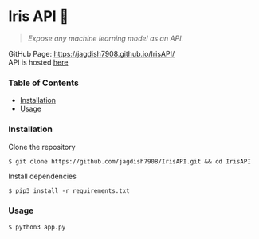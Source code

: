 # Iris API :hibiscus:
> *Expose any machine learning model as an API.*</br>

GitHub Page: https://jagdish7908.github.io/IrisAPI/</br>
API is hosted [here](https://fairfarren.herokuapp.com/)</br>

### Table of Contents
* [Installation](#installation)
* [Usage](#usage)

### Installation
Clone the repository
```console
$ git clone https://github.com/jagdish7908/IrisAPI.git && cd IrisAPI
```
Install dependencies
```console
$ pip3 install -r requirements.txt
```
### Usage
```console
$ python3 app.py
```
